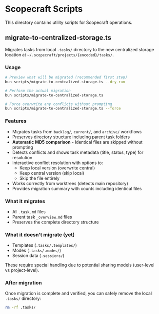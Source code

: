 # Scopecraft Scripts

This directory contains utility scripts for Scopecraft operations.

## migrate-to-centralized-storage.ts

Migrates tasks from local `.tasks/` directory to the new centralized storage location at `~/.scopecraft/projects/{encoded}/tasks/`.

### Usage

```bash
# Preview what will be migrated (recommended first step)
bun scripts/migrate-to-centralized-storage.ts --dry-run

# Perform the actual migration
bun scripts/migrate-to-centralized-storage.ts

# Force overwrite any conflicts without prompting
bun scripts/migrate-to-centralized-storage.ts --force
```

### Features

- Migrates tasks from `backlog/`, `current/`, and `archive/` workflows
- Preserves directory structure including parent task folders
- **Automatic MD5 comparison** - Identical files are skipped without prompting
- Detects conflicts and shows task metadata (title, status, type) for resolution
- Interactive conflict resolution with options to:
  - Keep local version (overwrite central)
  - Keep central version (skip local)
  - Skip the file entirely
- Works correctly from worktrees (detects main repository)
- Provides migration summary with counts including identical files

### What it migrates

- All `.task.md` files
- Parent task `_overview.md` files
- Preserves the complete directory structure

### What it doesn't migrate (yet)

- Templates (`.tasks/.templates/`)
- Modes (`.tasks/.modes/`)
- Session data (`.sessions/`)

These require special handling due to potential sharing models (user-level vs project-level).

### After migration

Once migration is complete and verified, you can safely remove the local `.tasks/` directory:

```bash
rm -rf .tasks/
```